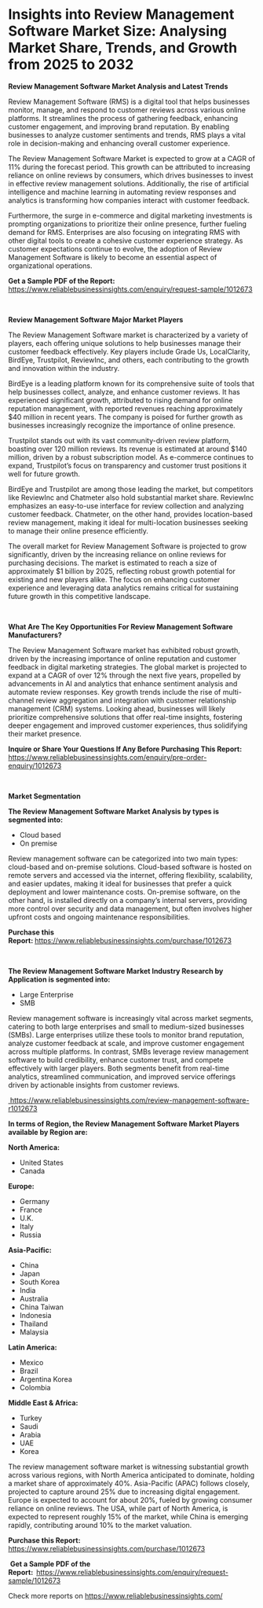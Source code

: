 <p><h1>Insights into Review Management Software Market Size: Analysing Market Share, Trends, and Growth from 2025 to 2032</h1></p><p><strong>Review Management Software Market Analysis and Latest Trends</strong></p>
<p><p>Review Management Software (RMS) is a digital tool that helps businesses monitor, manage, and respond to customer reviews across various online platforms. It streamlines the process of gathering feedback, enhancing customer engagement, and improving brand reputation. By enabling businesses to analyze customer sentiments and trends, RMS plays a vital role in decision-making and enhancing overall customer experience.</p><p>The Review Management Software Market is expected to grow at a CAGR of 11% during the forecast period. This growth can be attributed to increasing reliance on online reviews by consumers, which drives businesses to invest in effective review management solutions. Additionally, the rise of artificial intelligence and machine learning in automating review responses and analytics is transforming how companies interact with customer feedback. </p><p>Furthermore, the surge in e-commerce and digital marketing investments is prompting organizations to prioritize their online presence, further fueling demand for RMS. Enterprises are also focusing on integrating RMS with other digital tools to create a cohesive customer experience strategy. As customer expectations continue to evolve, the adoption of Review Management Software is likely to become an essential aspect of organizational operations.</p></p>
<p><strong>Get a Sample PDF of the Report:&nbsp;</strong> <a href="https://www.reliablebusinessinsights.com/enquiry/request-sample/1012673?utm_campaign=3083&utm_medium=2&utm_source=Github&utm_content=ia&utm_term=06032025&utm_id=review-management-software">https://www.reliablebusinessinsights.com/enquiry/request-sample/1012673</a></p>
<p>&nbsp;</p>
<p><strong>Review Management Software Major Market Players</strong></p>
<p><p>The Review Management Software market is characterized by a variety of players, each offering unique solutions to help businesses manage their customer feedback effectively. Key players include Grade Us, LocalClarity, BirdEye, Trustpilot, ReviewInc, and others, each contributing to the growth and innovation within the industry.</p><p>BirdEye is a leading platform known for its comprehensive suite of tools that help businesses collect, analyze, and enhance customer reviews. It has experienced significant growth, attributed to rising demand for online reputation management, with reported revenues reaching approximately $40 million in recent years. The company is poised for further growth as businesses increasingly recognize the importance of online presence.</p><p>Trustpilot stands out with its vast community-driven review platform, boasting over 120 million reviews. Its revenue is estimated at around $140 million, driven by a robust subscription model. As e-commerce continues to expand, Trustpilot’s focus on transparency and customer trust positions it well for future growth.</p><p>BirdEye and Trustpilot are among those leading the market, but competitors like ReviewInc and Chatmeter also hold substantial market share. ReviewInc emphasizes an easy-to-use interface for review collection and analyzing customer feedback. Chatmeter, on the other hand, provides location-based review management, making it ideal for multi-location businesses seeking to manage their online presence efficiently.</p><p>The overall market for Review Management Software is projected to grow significantly, driven by the increasing reliance on online reviews for purchasing decisions. The market is estimated to reach a size of approximately $1 billion by 2025, reflecting robust growth potential for existing and new players alike. The focus on enhancing customer experience and leveraging data analytics remains critical for sustaining future growth in this competitive landscape.</p></p>
<p>&nbsp;</p>
<p><strong>What Are The Key Opportunities For Review Management Software Manufacturers?</strong></p>
<p><p>The Review Management Software market has exhibited robust growth, driven by the increasing importance of online reputation and customer feedback in digital marketing strategies. The global market is projected to expand at a CAGR of over 12% through the next five years, propelled by advancements in AI and analytics that enhance sentiment analysis and automate review responses. Key growth trends include the rise of multi-channel review aggregation and integration with customer relationship management (CRM) systems. Looking ahead, businesses will likely prioritize comprehensive solutions that offer real-time insights, fostering deeper engagement and improved customer experiences, thus solidifying their market presence.</p></p>
<p><strong>Inquire or Share Your Questions If Any Before Purchasing This Report:</strong> <a href="https://www.reliablebusinessinsights.com/enquiry/pre-order-enquiry/1012673?utm_campaign=3083&utm_medium=2&utm_source=Github&utm_content=ia&utm_term=06032025&utm_id=review-management-software">https://www.reliablebusinessinsights.com/enquiry/pre-order-enquiry/1012673</a></p>
<p>&nbsp;</p>
<p><strong>Market Segmentation</strong></p>
<p><strong>The Review Management Software Market Analysis by types is segmented into:</strong></p>
<p><ul><li>Cloud based</li><li>On premise</li></ul></p>
<p><p>Review management software can be categorized into two main types: cloud-based and on-premise solutions. Cloud-based software is hosted on remote servers and accessed via the internet, offering flexibility, scalability, and easier updates, making it ideal for businesses that prefer a quick deployment and lower maintenance costs. On-premise software, on the other hand, is installed directly on a company’s internal servers, providing more control over security and data management, but often involves higher upfront costs and ongoing maintenance responsibilities.</p></p>
<p><strong>Purchase this Report:&nbsp;</strong><a href="https://www.reliablebusinessinsights.com/purchase/1012673?utm_campaign=3083&utm_medium=2&utm_source=Github&utm_content=ia&utm_term=06032025&utm_id=review-management-software">https://www.reliablebusinessinsights.com/purchase/1012673</a></p>
<p>&nbsp;</p>
<p><strong>The Review Management Software Market Industry Research by Application is segmented into:</strong></p>
<p><ul><li>Large Enterprise</li><li>SMB</li></ul></p>
<p><p>Review management software is increasingly vital across market segments, catering to both large enterprises and small to medium-sized businesses (SMBs). Large enterprises utilize these tools to monitor brand reputation, analyze customer feedback at scale, and improve customer engagement across multiple platforms. In contrast, SMBs leverage review management software to build credibility, enhance customer trust, and compete effectively with larger players. Both segments benefit from real-time analytics, streamlined communication, and improved service offerings driven by actionable insights from customer reviews.</p></p>
<p><a href="https://www.reliablebusinessinsights.com/review-management-software-r1012673?utm_campaign=3083&utm_medium=2&utm_source=Github&utm_content=ia&utm_term=06032025&utm_id=review-management-software">&nbsp;https://www.reliablebusinessinsights.com/review-management-software-r1012673</a></p>
<p><strong>In terms of Region, the Review Management Software Market Players available by Region are:</strong></p>
<p>
    <p> <strong> North America: </strong>
        <ul>
            <li>United States</li>
            <li>Canada</li>
        </ul>
        </p> 
    <p> <strong> Europe: </strong>
        <ul>
            <li>Germany</li>
            <li>France</li>
            <li>U.K.</li>
            <li>Italy</li>
            <li>Russia</li>
        </ul>
        </p> 
    <p> <strong> Asia-Pacific: </strong>
        <ul>
            <li>China</li>
            <li>Japan</li>
            <li>South Korea</li>
            <li>India</li>
            <li>Australia</li>
            <li>China Taiwan</li>
            <li>Indonesia</li>
            <li>Thailand</li>
            <li>Malaysia</li>
        </ul>
        </p> 
    <p> <strong> Latin America: </strong>
        <ul>
            <li>Mexico</li>
            <li>Brazil</li>
            <li>Argentina Korea</li>
            <li>Colombia</li>
        </ul>
        </p> 
    <p> <strong> Middle East & Africa: </strong>
        <ul>
            <li>Turkey</li>
            <li>Saudi</li>
            <li>Arabia</li>
            <li>UAE</li>
            <li>Korea</li>
        </ul>
    </p>
    </p>
<p><p>The review management software market is witnessing substantial growth across various regions, with North America anticipated to dominate, holding a market share of approximately 40%. Asia-Pacific (APAC) follows closely, projected to capture around 25% due to increasing digital engagement. Europe is expected to account for about 20%, fueled by growing consumer reliance on online reviews. The USA, while part of North America, is expected to represent roughly 15% of the market, while China is emerging rapidly, contributing around 10% to the market valuation.</p></p>
<p><strong>Purchase this Report: </strong><a href="https://www.reliablebusinessinsights.com/purchase/1012673?utm_campaign=3083&utm_medium=2&utm_source=Github&utm_content=ia&utm_term=06032025&utm_id=review-management-software">https://www.reliablebusinessinsights.com/purchase/1012673</a></p>
<p>&nbsp;<strong>Get a Sample PDF of the Report:&nbsp;&nbsp;</strong><a href="https://www.reliablebusinessinsights.com/enquiry/request-sample/1012673?utm_campaign=3083&utm_medium=2&utm_source=Github&utm_content=ia&utm_term=06032025&utm_id=review-management-software">https://www.reliablebusinessinsights.com/enquiry/request-sample/1012673</a></p>
<p><strong></strong></p>
<p>Check more reports on <a href="https://www.reliablebusinessinsights.com/?utm_campaign=3083&utm_medium=2&utm_source=Github&utm_content=ia&utm_term=06032025&utm_id=review-management-software">https://www.reliablebusinessinsights.com/</a></p>